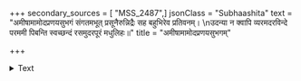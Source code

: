 +++
secondary_sources = [ "MSS_2487",]
jsonClass = "Subhaashita"
text = "अमीषामामोदप्रणयसुभगं संगतमभूत् प्रसूनैरुन्निद्रैः सह बहुभिरेव प्रतिवनम्।  \nउदन्या न क्वापि व्यरमदरविन्दे परममी पिबन्ति स्वच्छन्दं रसमुदरपूरं मधुलिहः॥"
title = "अमीषामामोदप्रणयसुभगम्"

+++

<details><summary>Text</summary>

अमीषामामोदप्रणयसुभगं संगतमभूत् प्रसूनैरुन्निद्रैः सह बहुभिरेव प्रतिवनम्।  
उदन्या न क्वापि व्यरमदरविन्दे परममी पिबन्ति स्वच्छन्दं रसमुदरपूरं मधुलिहः॥
</details>
